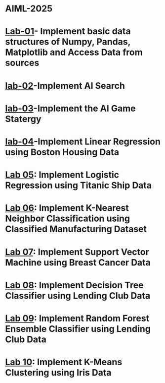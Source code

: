 # AIML-2025
# [Lab-01](https://colab.research.google.com/drive/12qDvUGX6-zQNWDj2SPAlYvb3OxbOs-BC#scrollTo=EJ8wxCogILdj)- Implement basic data structures of Numpy, Pandas, Matplotlib and Access Data from sources
# [lab-02](https://colab.research.google.com/drive/1uD66YCm4oag6DpRK9_m1UG4iayhJvVOz#scrollTo=Q9jjdc9RJ5Ck)-Implement AI Search
# [lab-03](https://colab.research.google.com/drive/1G5bYFjmWnHs1rrN8BBYkGVYdeyqd0qdl#scrollTo=gEpWNSc5Ms4x )-Implement the AI Game Statergy
# [lab-04](https://colab.research.google.com/drive/1gz2JyC7lxpt1ouAZe56Ywd7fn83kxPBM)-Implement Linear Regression using Boston Housing Data
# [Lab 05](https://colab.research.google.com/drive/1ou3n7yDuNpiDNVvwO-xnrbvGaQ1R3WkN#scrollTo=jTN_aFG2Asl9): Implement Logistic Regression using Titanic Ship Data
# [Lab 06](https://colab.research.google.com/drive/1nCeMFw2PXvpOplk3i3p3DK5_xP0D8rdF#scrollTo=qpVtC5DqIQ8W): Implement K-Nearest Neighbor Classification using Classified Manufacturing Dataset
# [Lab 07](https://colab.research.google.com/drive/1jiYFX1gpjH1qtsf43ek-6CH85Hf4Odn1#scrollTo=p5XS0u9U8WgB): Implement Support Vector Machine using Breast Cancer Data
# [Lab 08](https://colab.research.google.com/drive/1eMK-sE2XJ41j7FVZOw35cvS6N1F7kRH9#scrollTo=j308fSbMLYRY): Implement Decision Tree Classifier using Lending Club Data
# [Lab 09](): Implement Random Forest Ensemble Classifier using Lending Club Data
# [Lab 10](): Implement K-Means Clustering using Iris Data
